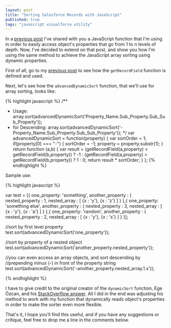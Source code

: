 ```yaml
---
layout: post
title: "Sorting Salesforce Records with JavaScript"
published: true
tags: "javascript visualforce utility"
---
```


In a [previous post](http://smukov.github.io/blog/2016/06/03/JavaScript-Accessing-Salesforce-Record-Fields/) I've shared with you a JavaScript function that I'm using in order to easily access object's properties that go from 1 to n levels of depth. Now, I've decided to extend on that post, and show you how I'm using the same method to achieve the JavaScript array sorting using dynamic properties.

First of all, go to my [previous post](http://smukov.github.io/blog/2016/06/03/JavaScript-Accessing-Salesforce-Record-Fields/) to see how the `getRecordField` function is defined and used.

Next, let's see how the `advancedDynamicSort` function, that we'll use for array sorting, looks like:

{% highlight javascript %}
/**
 * Usage: array.sort(advancedDynamicSort('Property_Name.Sub_Property.Sub_Sub_Property'));
 * for Descending: array.sort(advancedDynamicSort('-Property_Name.Sub_Property.Sub_Sub_Property'));
 */
 var advancedDynamicSort = function(property) {
         var sortOrder = 1;
         if(property[0] === "-") {
             sortOrder = -1;
             property = property.substr(1);
         }
         return function (a,b) {
             var result = (getRecordField(a,property) < getRecordField(b,property)) ? -1 : (getRecordField(a,property) > getRecordField(b,property)) ? 1 : 0;
             return result * sortOrder;
         }
     };
{% endhighlight %}

Sample use:

{% highlight javascript %}

var test = [{
  one_property: 'something',
  another_property : {
    nested_property : 1,
    nested_array : [
      {x : 'y'}, {x : 'z'}
    ]
  }
},{
  one_property: 'something else',
  another_property : {
    nested_property : 3,
    nested_array : [
      {x : 'y'}, {x : 'a'}
    ]
  }
},{
  one_property: 'random',
  another_property : {
    nested_property : 2,
    nested_array : [
      {x : 'y'}, {x : 's'}
    ]
  }
}];

//sort by first level property
test.sort(advancedDynamicSort('one_property'));

//sort by property of a nested object
test.sort(advancedDynamicSort('another_property.nested_property'));

//you can even access an array objects, and sort descending by
//prepending minus (-) in front of the property string
test.sort(advancedDynamicSort('-another_property.nested_array.1.x'));

{% endhighlight %}

I have to give credit to the original creator of the `dynamicSort` function, Ege Özcan, and his [StackOverflow answer](http://stackoverflow.com/a/4760279/634951). All I did in the end was adjusting his method to work with my function that dynamically reads object's properties in order to make the sorter even more flexible.

That's it, I hope you'll find this useful, and if you have any suggestions or critique, feel free to drop me a line in the comments below.
